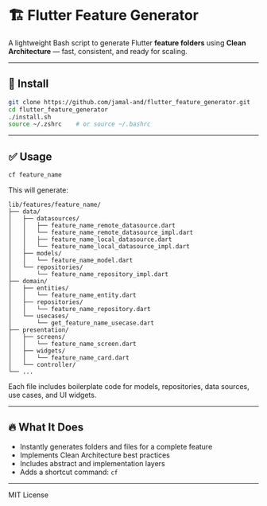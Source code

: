 # 🏗️ Flutter Feature Generator

A lightweight Bash script to generate Flutter **feature folders** using **Clean Architecture** — fast, consistent, and ready for scaling.

---

## 🚀 Install

```bash
git clone https://github.com/jamal-and/flutter_feature_generator.git
cd flutter_feature_generator
./install.sh
source ~/.zshrc    # or source ~/.bashrc
```

---

## ✅ Usage

```bash
cf feature_name
```

This will generate:

```
lib/features/feature_name/
├── data/
│   ├── datasources/
│   │   ├── feature_name_remote_datasource.dart
│   │   └── feature_name_remote_datasource_impl.dart
│   │   ├── feature_name_local_datasource.dart
│   │   └── feature_name_local_datasource_impl.dart
│   ├── models/
│   │   └── feature_name_model.dart
│   └── repositories/
│       └── feature_name_repository_impl.dart
├── domain/
│   ├── entities/
│   │   └── feature_name_entity.dart
│   ├── repositories/
│   │   └── feature_name_repository.dart
│   └── usecases/
│       └── get_feature_name_usecase.dart
├── presentation/
│   ├── screens/
│   │   └── feature_name_screen.dart
│   ├── widgets/
│   │   └── feature_name_card.dart
│   └── controller/
└── ...
```

Each file includes boilerplate code for models, repositories, data sources, use cases, and UI widgets.

---

## 🔥 What It Does

- Instantly generates folders and files for a complete feature
- Implements Clean Architecture best practices
- Includes abstract and implementation layers
- Adds a shortcut command: `cf`

---

MIT License
